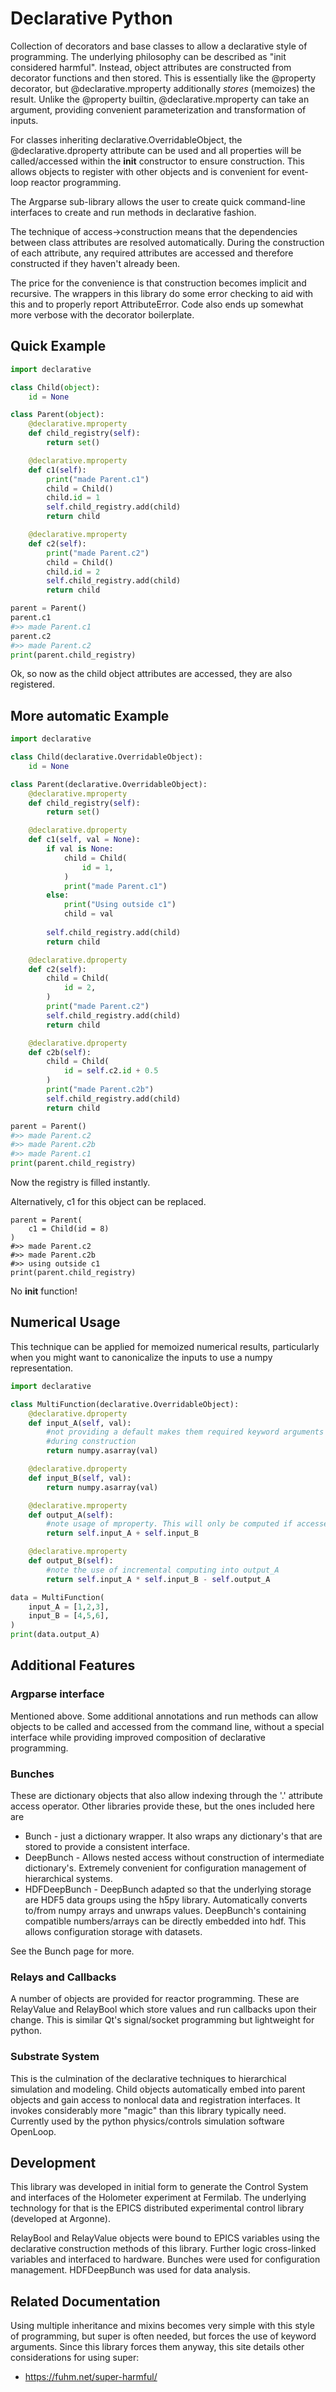 # Declarative Python

Collection of decorators and base classes to allow a declarative style of programming. The 
underlying philosophy can be described as "init considered harmful". Instead, object attributes
are constructed from decorator functions and then stored. This is essentially like the @property
decorator, but @declarative.mproperty additionally _stores_ (memoizes) the result. Unlike the @property
builtin, @declarative.mproperty can take an argument, providing convenient parameterization and transformation
of inputs.

For classes inheriting declarative.OverridableObject, the @declarative.dproperty attribute can be used
and all properties will be called/accessed within the __init__ constructor to ensure construction. This allows
objects to register with other objects and is convenient for event-loop reactor programming.

The Argparse sub-library allows the user to create quick command-line interfaces to create and run methods in declarative fashion.

The technique of access->construction means that the dependencies between class attributes are resolved
automatically. During the construction of each attribute, any required attributes are accessed and therefore
constructed if they haven't already been.

The price for the convenience is that construction becomes implicit and recursive. The wrappers in this library
do some error checking to aid with this and to properly report AttributeError. Code also ends up somewhat more
verbose with the decorator boilerplate.

## Quick Example

```python
import declarative

class Child(object):
    id = None

class Parent(object):
    @declarative.mproperty
    def child_registry(self):
        return set()

    @declarative.mproperty
    def c1(self):
        print("made Parent.c1")
        child = Child()
        child.id = 1
        self.child_registry.add(child)
        return child

    @declarative.mproperty
    def c2(self):
        print("made Parent.c2")
        child = Child()
        child.id = 2
        self.child_registry.add(child)
        return child

parent = Parent()
parent.c1
#>> made Parent.c1
parent.c2
#>> made Parent.c2
print(parent.child_registry)
```

Ok, so now as the child object attributes are accessed, they are also registered.

## More automatic Example

```python
import declarative

class Child(declarative.OverridableObject):
    id = None

class Parent(declarative.OverridableObject):
    @declarative.mproperty
    def child_registry(self):
        return set()

    @declarative.dproperty
    def c1(self, val = None):
        if val is None:
            child = Child(
                id = 1,
            )
            print("made Parent.c1")
        else:
            print("Using outside c1")
            child = val
      
        self.child_registry.add(child)
        return child

    @declarative.dproperty
    def c2(self):
        child = Child(
            id = 2,
        )
        print("made Parent.c2")
        self.child_registry.add(child)
        return child

    @declarative.dproperty
    def c2b(self):
        child = Child(
            id = self.c2.id + 0.5
        )
        print("made Parent.c2b")
        self.child_registry.add(child)
        return child

parent = Parent()
#>> made Parent.c2
#>> made Parent.c2b
#>> made Parent.c1
print(parent.child_registry)
```

Now the registry is filled instantly.

Alternatively, c1 for this object can be replaced.


```
parent = Parent(
    c1 = Child(id = 8)
)
#>> made Parent.c2
#>> made Parent.c2b
#>> using outside c1
print(parent.child_registry)
```

No __init__ function! 

## Numerical Usage

This technique can be applied for memoized numerical results, particularly when you might 
want to canonicalize the inputs to use a numpy representation.

```python
import declarative

class MultiFunction(declarative.OverridableObject):
    @declarative.dproperty
    def input_A(self, val):
        #not providing a default makes them required keyword arguments
        #during construction
        return numpy.asarray(val)

    @declarative.dproperty
    def input_B(self, val):
        return numpy.asarray(val)

    @declarative.mproperty
    def output_A(self):
        #note usage of mproperty. This will only be computed if accessed, not at construction
        return self.input_A + self.input_B

    @declarative.mproperty
    def output_B(self):
        #note the use of incremental computing into output_A
        return self.input_A * self.input_B - self.output_A

data = MultiFunction(
    input_A = [1,2,3],
    input_B = [4,5,6],
)
print(data.output_A)
```

## Additional Features

### Argparse interface
Mentioned above. Some additional annotations and run methods can allow objects to be called and accessed from the command line, without a special interface while providing improved composition of declarative programming.

### Bunches
These are dictionary objects that also allow indexing through the '.' attribute access operator. Other libraries provide these, but the ones included here are

* Bunch - just a dictionary wrapper. It also wraps any dictionary's that are stored to provide a consistent interface.
* DeepBunch - Allows nested access without construction of intermediate dictionary's. Extremely convenient for configuration management of hierarchical systems.
* HDFDeepBunch - DeepBunch adapted so that the underlying storage are HDF5 data groups using the h5py library. Automatically converts to/from numpy arrays and unwraps values. DeepBunch's containing compatible numbers/arrays can be directly embedded into hdf. This allows configuration storage with datasets.

See the Bunch page for more.

### Relays and Callbacks
A number of objects are provided for reactor programming. These are RelayValue and RelayBool which store values and run callbacks upon their change. This is similar Qt's signal/socket programming but lightweight for python.

### Substrate System
This is the culmination of the declarative techniques to hierarchical simulation and modeling. Child objects automatically embed into parent objects and gain access to nonlocal data and registration interfaces. It invokes considerably more "magic" than this library typically need. Currently used by the python physics/controls simulation software OpenLoop.

## Development
This library was developed in initial form to generate the Control System and interfaces of the Holometer experiment at Fermilab. The underlying technology for that is the EPICS distributed experimental control library (developed at Argonne). 

RelayBool and RelayValue objects were bound to EPICS variables using the declarative construction methods of this library. Further logic cross-linked variables and interfaced to hardware. Bunches were used for configuration management. HDFDeepBunch was used for data analysis.


## Related Documentation
Using multiple inheritance and mixins becomes very simple with this style of programming, but super is often needed, but forces the use of keyword arguments. Since this library forces them anyway, this site details other considerations for using super:
 *  https://fuhm.net/super-harmful/
 
 
